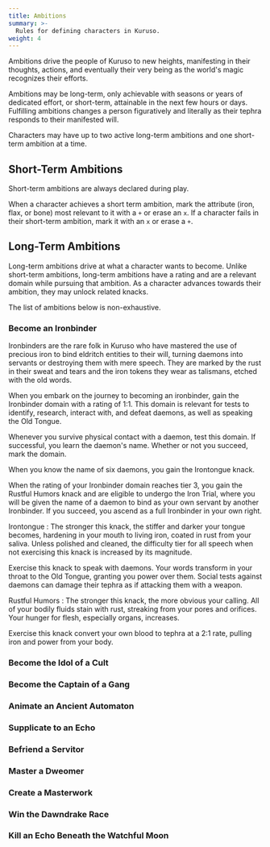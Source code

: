 ```yaml
---
title: Ambitions
summary: >-
  Rules for defining characters in Kuruso.
weight: 4
---
```


Ambitions drive the people of Kuruso to new heights, manifesting in their thoughts, actions, and
eventually their very being as the world's magic recognizes their efforts.

Ambitions may be long-term, only achievable with seasons or years of dedicated effort, or
short-term, attainable in the next few hours or days. Fulfilling ambitions changes a person
figuratively and literally as their tephra responds to their manifested will.

Characters may have up to two active long-term ambitions and one short-term ambition at a time.

## Short-Term Ambitions

Short-term ambitions are always declared during play.

When a character achieves a short term ambition, mark the attribute (iron, flax, or bone) most
relevant to it with a `+` or erase an `x`. If a character fails in their short-term ambition, mark
it with an `x` or erase a `+`.

## Long-Term Ambitions

Long-term ambitions drive at what a character wants to become. Unlike short-term ambitions,
long-term ambitions have a rating and are a relevant domain while pursuing that ambition. As a
character advances towards their ambition, they may unlock related knacks.

The list of ambitions below is non-exhaustive.

### Become an Ironbinder

Ironbinders are the rare folk in Kuruso who have mastered the use of precious iron to bind eldritch
entities to their will, turning daemons into servants or destroying them with mere speech. They are
marked by the rust in their sweat and tears and the iron tokens they wear as talismans, etched with
the old words.

When you embark on the journey to becoming an ironbinder, gain the Ironbinder domain with a rating
of 1:1. This domain is relevant for tests to identify, research, interact with, and defeat daemons,
as well as speaking the Old Tongue.

Whenever you survive physical contact with a daemon, test this domain. If successful, you learn the
daemon's name. Whether or not you succeed, mark the domain.

When you know the name of six daemons, you gain the Irontongue knack.

When the rating of your Ironbinder domain reaches tier 3, you gain the Rustful Humors knack and are
eligible to undergo the Iron Trial, where you will be given the name of a daemon to bind as your
own servant by another Ironbinder. If you succeed, you ascend as a full Ironbinder in your own
right.

Irontongue
: The stronger this knack, the stiffer and darker your tongue becomes, hardening in your mouth to
  living iron, coated in rust from your saliva. Unless polished and cleaned, the difficulty tier
  for all speech when not exercising this knack is increased by its magnitude.

  Exercise this knack to speak with daemons. Your words transform in your throat to the Old Tongue,
  granting you power over them. Social tests against daemons can damage their tephra as if attacking
  them with a weapon.

Rustful Humors
: The stronger this knack, the more obvious your calling. All of your bodily fluids stain with rust,
  streaking from your pores and orifices. Your hunger for flesh, especially organs, increases.

  Exercise this knack convert your own blood to tephra at a 2:1 rate, pulling iron and power from
  your body.

### Become the Idol of a Cult

### Become the Captain of a Gang

### Animate an Ancient Automaton

### Supplicate to an Echo

### Befriend a Servitor

### Master a Dweomer

### Create a Masterwork

### Win the Dawndrake Race

### Kill an Echo Beneath the Watchful Moon
